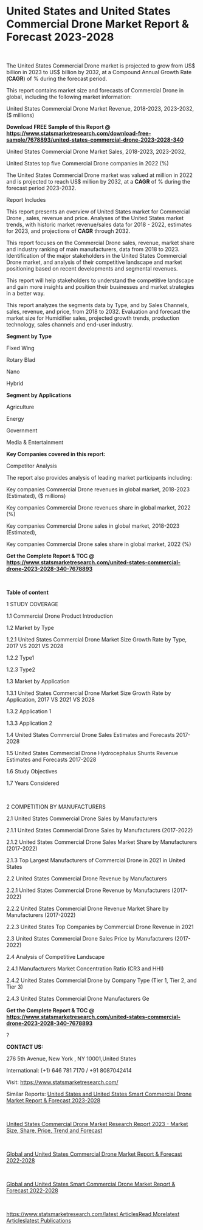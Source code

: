 <h1>United States and United States Commercial Drone Market Report & Forecast 2023-2028</h1><br/><p>The United States Commercial Drone market is projected to grow from US$ billion in 2023 to US$ billion by 2032, at a Compound Annual Growth Rate (<strong>CAGR</strong>) of % during the forecast period.</p>
 
 
 
 <p>This report contains market size and forecasts of Commercial Drone in global, including the following market information:</p>
 
 
 
 <p>United States Commercial Drone Market Revenue, 2018-2023, 2023-2032, ($ millions)</p>
 
 
 
 <p><strong>Download FREE Sample of this Report @ <a href="https://www.statsmarketresearch.com/download-free-sample/7678893/united-states-commercial-drone-2023-2028-340">https://www.statsmarketresearch.com/download-free-sample/7678893/united-states-commercial-drone-2023-2028-340</a></strong></p>
 
 
 
 <p>United States Commercial Drone Market Sales, 2018-2023, 2023-2032,</p>
 
 
 
 <p>United States top five Commercial Drone companies in 2022 (%)</p>
 
 
 
 <p>The United States Commercial Drone market was valued at million in 2022 and is projected to reach US$ million by 2032, at a <strong>CAGR</strong> of % during the forecast period 2023-2032.</p>
 
 
 
 <p>Report Includes</p>
 
 
 
 <p>This report presents an overview of United States market for Commercial Drone , sales, revenue and price. Analyses of the United States market trends, with historic market revenue/sales data for 2018 - 2022, estimates for 2023, and projections of <strong>CAGR</strong> through 2032.</p>
 
 
 
 <p>This report focuses on the Commercial Drone sales, revenue, market share and industry ranking of main manufacturers, data from 2018 to 2023. Identification of the major stakeholders in the United States Commercial Drone market, and analysis of their competitive landscape and market positioning based on recent developments and segmental revenues.</p>
 
 
 
 <p>This report will help stakeholders to understand the competitive landscape and gain more insights and position their businesses and market strategies in a better way.</p>
 
 
 
 <p>This report analyzes the segments data by Type, and by Sales Channels, sales, revenue, and price, from 2018 to 2032. Evaluation and forecast the market size for Humidifier sales, projected growth trends, production technology, sales channels and end-user industry.</p>
 
 
 
 <p><strong>Segment by Type</strong></p>
 
 
 
 <p>Fixed Wing</p>
 
 
 
 <p>Rotary Blad</p>
 
 
 
 <p>Nano</p>
 
 
 
 <p>Hybrid</p>
 
 
 
 <p><strong>Segment <strong><strong>by Applications</strong></strong></strong></p>
 
 
 
 <p>Agriculture</p>
 
 
 
 <p>Energy</p>
 
 
 
 <p>Government</p>
 
 
 
 <p>Media & Entertainment</p>
 
 
 
 <p><strong>Key Companies covered in this report:</strong></p>
 
 
 
 <p>Competitor Analysis</p>
 
 
 
 <p>The report also provides analysis of leading market participants including:</p>
 
 
 
 <p>Key companies Commercial Drone revenues in global market, 2018-2023 (Estimated), ($ millions)</p>
 
 
 
 <p>Key companies Commercial Drone revenues share in global market, 2022 (%)</p>
 
 
 
 <p>Key companies Commercial Drone sales in global market, 2018-2023 (Estimated),</p>
 
 
 
 <p>Key companies Commercial Drone sales share in global market, 2022 (%)</p>
 
 
 
 <div><b>Get the Complete Report & TOC @ <a href="https://www.statsmarketresearch.com/united-states-commercial-drone-2023-2028-340-7678893">https://www.statsmarketresearch.com/united-states-commercial-drone-2023-2028-340-7678893</a></b></div>
 
 
 
 <p><br />
 
 <b>Table of content</b></p>
 
 
 
 <p>1 STUDY COVERAGE<br />
 
 1.1 Commercial Drone Product Introduction<br />
 
 1.2 Market by Type<br />
 
 1.2.1 United States Commercial Drone Market Size Growth Rate by Type, 2017 VS 2021 VS 2028<br />
 
 1.2.2 Type1<br />
 
 1.2.3 Type2<br />
 
 1.3 Market by Application<br />
 
 1.3.1 United States Commercial Drone Market Size Growth Rate by Application, 2017 VS 2021 VS 2028<br />
 
 1.3.2 Application 1<br />
 
 1.3.3 Application 2<br />
 
 1.4 United States Commercial Drone Sales Estimates and Forecasts 2017-2028<br />
 
 1.5 United States Commercial Drone Hydrocephalus Shunts Revenue Estimates and Forecasts 2017-2028<br />
 
 1.6 Study Objectives<br />
 
 1.7 Years Considered<br />
 
 <br />
 
 2 COMPETITION BY MANUFACTURERS<br />
 
 2.1 United States Commercial Drone Sales by Manufacturers<br />
 
 2.1.1 United States Commercial Drone Sales by Manufacturers (2017-2022)<br />
 
 2.1.2 United States Commercial Drone Sales Market Share by Manufacturers (2017-2022)<br />
 
 2.1.3 Top Largest Manufacturers of Commercial Drone in 2021 in United States<br />
 
 2.2 United States Commercial Drone Revenue by Manufacturers<br />
 
 2.2.1 United States Commercial Drone Revenue by Manufacturers (2017-2022)<br />
 
 2.2.2 United States Commercial Drone Revenue Market Share by Manufacturers (2017-2022)<br />
 
 2.2.3 United States Top Companies by Commercial Drone Revenue in 2021<br />
 
 2.3 United States Commercial Drone Sales Price by Manufacturers (2017-2022)<br />
 
 2.4 Analysis of Competitive Landscape<br />
 
 2.4.1 Manufacturers Market Concentration Ratio (CR3 and HHI)<br />
 
 2.4.2 United States Commercial Drone by Company Type (Tier 1, Tier 2, and Tier 3)<br />
 
 2.4.3 United States Commercial Drone Manufacturers Ge</p>
 
 
 
 <div><b>Get the Complete Report & TOC @ <a href="https://www.statsmarketresearch.com/united-states-commercial-drone-2023-2028-340-7678893">https://www.statsmarketresearch.com/united-states-commercial-drone-2023-2028-340-7678893</a></b></div>
 
 
 
 <p>? </p>
 
 
 
 <p><b>CONTACT US:</b><br />
 
 276 5th Avenue, New York , NY 10001,United States<br />
 
 International: (+1) 646 781 7170 / +91 8087042414<br />
 
 Visit: <a href="https://www.statsmarketresearch.com/">https://www.statsmarketresearch.com/</a><br />
 
 Similar Reports: <a href="https://www.statsmarketresearch.com/united-states-commercial-drone-2023-2028-340-7678893">United States and United States Smart Commercial Drone Market Report & Forecast 2023-2028</a><br />
 
 <br />
 
 <a href="https://www.statsmarketresearch.com/united-states-commercial-drone-2023-2028-340-7678893">United States Commercial Drone Market Research Report 2023 - Market Size, Share, Price, Trend and Forecast</a><br />
 
 <br />
 
 <a href="https://www.statsmarketresearch.com/united-states-commercial-drone-2023-2028-340-7678893">Global and United States Commercial Drone Market Report & Forecast 2022-2028</a><br />
 
 <br />
 
 <a href="https://www.statsmarketresearch.com/united-states-commercial-drone-2023-2028-340-7678893">Global and United States Smart Commercial Drone Market Report & Forecast 2022-2028</a><br />
 
 <br />
 
 <a href="https://gyeongbokgung.com">https://www.statsmarketresearch.com/</a><a href="https://hallyeomaritime.com">latest Articles</a><a href="https://jingwansa.com">Read More</a><a href="https://nguoiviet.jp/">latest Articles</a><a href="https://www.intelmarketresearch.com/">latest Publications</a></p>